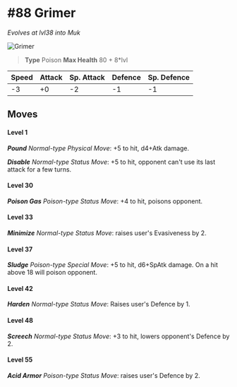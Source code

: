 # #88 Grimer
*Evolves at lvl38 into Muk*

![Grimer](https://img.pokemondb.net/sprites/home/normal/1x/grimer.png)

> **Type** Poison
> **Max Health** 80 + 8\*lvl

| Speed | Attack | Sp. Attack | Defence | Sp. Defence |
| ----- | ------ | ---------- | ------- | ----------- |
| -3 | +0 | -2 | -1 | -1 |

## Moves
#### Level 1

***Pound** Normal-type Physical Move*: +5 to hit, d4+Atk damage. 

***Disable** Normal-type Status Move*: +5 to hit, opponent can't use its last attack for a few turns.
#### Level 30

***Poison Gas** Poison-type Status Move*: +4 to hit, poisons opponent.
#### Level 33

***Minimize** Normal-type Status Move*: raises user's Evasiveness by 2.
#### Level 37

***Sludge** Poison-type Special Move*: +5 to hit, d6+SpAtk damage. On a hit above 18 will poison opponent.
#### Level 42

***Harden** Normal-type Status Move*: Raises user's Defence by 1.
#### Level 48

***Screech** Normal-type Status Move*: +3 to hit, lowers opponent's Defence by 2.
#### Level 55

***Acid Armor** Poison-type Status Move*: raises user's Defence by 2.

